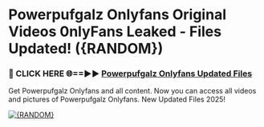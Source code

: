# Powerpufgalz Onlyfans Original Videos 0nlyFans Leaked - Files Updated! ({RANDOM})

<h3>🔴 CLICK HERE 🌐==►► <a href="https://betterlinks.top/A2PfLJ" rel="nofollow">Powerpufgalz Onlyfans Updated Files</a></h3>

Get Powerpufgalz Onlyfans and all content. Now you can access all videos and pictures of Powerpufgalz Onlyfans. New Updated Files 2025!

[![{RANDOM}](https://i.imgur.com/ppqm5kG.gif)](https://betterlinks.top/A2PfLJ)